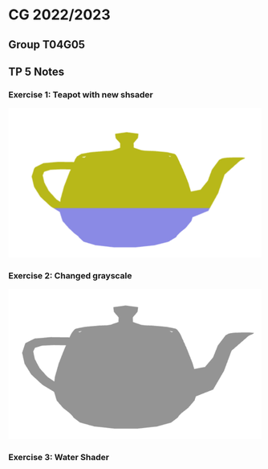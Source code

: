 # CG 2022/2023

## Group T04G05

## TP 5 Notes

### Exercise 1: Teapot with new shsader

![Screenshot 1](screenshots/cg-t04g05-tp5-1.png)

### Exercise 2: Changed grayscale

![Screenshot 2](screenshots/cg-t04g05-tp5-2.png)

### Exercise 3: Water Shader
